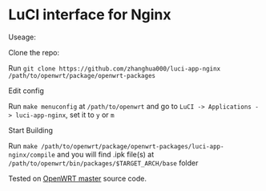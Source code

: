 # LuCI interface for Nginx

Useage:

Clone the repo:

Run `git clone https://github.com/zhanghua000/luci-app-nginx /path/to/openwrt/package/openwrt-packages`

Edit config

Run `make menuconfig` at `/path/to/openwrt` and go to `LuCI -> Applications -> luci-app-nginx`, set it to `y` or `m`

Start Building

Run `make /path/to/openwrt/package/openwrt-packages/luci-app-nginx/compile` and you will find .ipk file(s) at `/path/to/openwrt/bin/packages/$TARGET_ARCH/base` folder

Tested on [OpenWRT master](https://github.com/openwrt/openwrt) source code.
